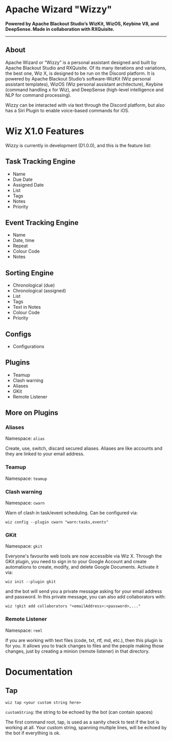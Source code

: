 # Apache Wizard "Wizzy"

**Powered by Apache Blackout Studio’s WizKit, WizOS, Keybine V8, and DeepSense.
Made in collaboration with RXQuisite.**

---


## About
Apache Wizard or “Wizzy” is a personal assistant designed and built by Apache Blackout Studio and RXQuisite. Of its many iterations and variations, the best one, Wiz X, is designed to be run on the Discord platform. It is powered by Apache Blackout Studio’s software-WizKit (Wiz personal assistant templates), WizOS (Wiz personal assistant architecture), Keybine (command handling x for Wiz), and DeepSense (high-level intelligence and NLP for command processing).

Wizzy can be interacted with via text through the Discord platform, but also has a Siri Plugin to enable voice-based commands for iOS.

# Wiz X1.0 Features
Wizzy is currently in development (D1.0.0), and this is the feature list:
## Task Tracking Engine
- Name
- Due Date
- Assigned Date
- List
- Tags
- Notes
- Priority
## Event Tracking Engine
- Name
- Date, time
- Repeat
- Colour Code
- Notes
## Sorting Engine
- Chronological (due)
- Chronological (assigned)
- List
- Tags
- Text in Notes
- Colour Code
- Priority
## Configs
- Configurations
## Plugins
- Teamup
- Clash warning
- Aliases
- GKit
- Remote Listener

## More on Plugins
### Aliases
Namespace: `alias`

Create, use, switch, discard secured aliases. Aliases are like accounts and they are linked to your email address.

### Teamup
Namespace: `teamup`


### Clash warning
Namespace: `cwarn`

Warn of clash in task/event scheduling. Can be configured via:
```
wiz config --plugin cwarn "warn:tasks,events"
```

### GKit
Namespace: `gkit`

Everyone's favourite web tools are now accessible via Wiz X. Through the GKit plugin, you need to sign in to your Google Account and create automations to create, modify, and delete Google Documents. Activate it via:
```
wiz init --plugin gkit
```
and the bot will send you a private message asking for your email address and password. In this private message, you can also add collaborators with:
```
wiz !gkit add collaborators "<emailAddress>:<password>,..."
```
### Remote Listener
Namespace: `reml`

If you are working with text files (code, txt, rtf, md, etc.), then this plugin is for you. It allows you to track changes to files and the people making those changes, just by creating a minion (remote listener) in that directory.



# Documentation

## Tap
```
wiz tap <your custom string here>
```
`customString`: the string to be echoed by the bot (can contain spaces)

The first command root, tap, is used as a sanity check to test if the bot is working at all. Your custom string, spanning multiple lines, will be echoed by the bot if everything is ok.
